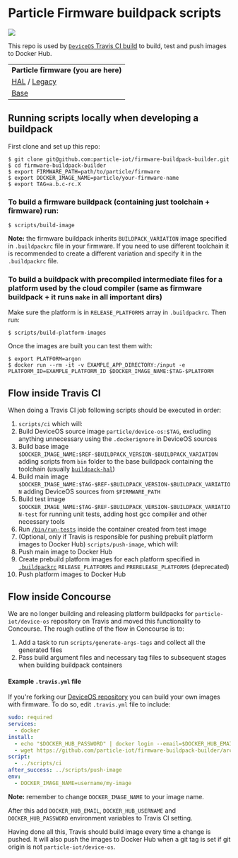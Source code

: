 # Particle Firmware buildpack scripts

[![](https://imagelayers.io/badge/particle/buildpack-particle-firmware:latest.svg)](https://imagelayers.io/?images=particle/buildpack-particle-firmware:latest 'Get your own badge on imagelayers.io')

This repo is used by [`DeviceOS` Travis CI build](https://travis-ci.org/spark/device-os) to build, test and push images to Docker Hub.

| |
|---|
|  **Particle firmware (you are here)**  |
| [HAL](https://github.com/particle-iot/buildpack-hal) / [Legacy](https://github.com/particle-iot/buildpack-0.3.x)   |
| [Base](https://github.com/particle-iot/buildpack-base) |

## Running scripts locally when developing a buildpack

First clone and set up this repo:
```
$ git clone git@github.com:particle-iot/firmware-buildpack-builder.git
$ cd firmware-buildpack-builder
$ export FIRMWARE_PATH=path/to/particle/firmware
$ export DOCKER_IMAGE_NAME=particle/your-firmware-name
$ export TAG=a.b.c-rc.X
```

### To build a firmware buildpack (containing just toolchain + firmware) run:
```
$ scripts/build-image
```
**Note:** the firmware buildpack inherits `BUILDPACK_VARIATION` image specified in `.buildpackrc` file in your firmware. If you need to use different toolchain it is recommended to create a different variation and specify it in the `.buildpackrc` file.

### To build a buildpack with precompiled intermediate files for a platform used by the cloud compiler (same as firmware buildpack + it runs `make` in all important dirs)

Make sure the platform is in `RELEASE_PLATFORMS` array in `.buildpackrc`. Then run:

```
$ scripts/build-platform-images
```

Once the images are built you can test them with:

```
$ export PLATFORM=argon
$ docker run --rm -it -v EXAMPLE_APP_DIRECTORY:/input -e PLATFORM_ID=EXAMPLE_PLATFORM_ID $DOCKER_IMAGE_NAME:$TAG-$PLATFORM
```

## Flow inside Travis CI

When doing a Travis CI job following scripts should be executed in order:

1. `scripts/ci` which will:
  1. Build DeviceOS source image `particle/device-os:$TAG`, excluding anything unnecessary using the `.dockerignore` in DeviceOS sources
  2. Build base image `$DOCKER_IMAGE_NAME:$REF-$BUILDPACK_VERSION-$BUILDPACK_VARIATION` adding scripts from `bin` folder to the base buildpack containing the toolchain (usually [`buildpack-hal`](https://github.com/particle-iot/buildpack-hal))
  3. Build main image `$DOCKER_IMAGE_NAME:$TAG-$REF-$BUILDPACK_VERSION-$BUILDPACK_VARIATION` adding DeviceOS sources from `$FIRMWARE_PATH`
  4. Build test image `$DOCKER_IMAGE_NAME:$TAG-$REF-$BUILDPACK_VERSION-$BUILDPACK_VARIATION-test` for running unit tests, adding host gcc compiler and other necessary tools
  5. Run [`/bin/run-tests`](bin/run-tests) inside the container created from test image
2. (Optional, only if Travis is responsible for pushing prebuilt platform images to Docker Hub) `scripts/push-image`, which will:
  1. Push main image to Docker Hub
  2. Create prebuild platform images for each platform specified in [`.buildpackrc`](https://github.com/particle-iot/device-os/blob/develop/.buildpackrc) `RELEASE_PLATFORMS` and `PRERELEASE_PLATFORMS` (deprecated)
  3. Push platform images to Docker Hub

## Flow inside Concourse

We are no longer building and releasing platform buildpacks for `particle-iot/device-os` repository on Travis and moved this functionality to Concourse. The rough outline of the flow in Concourse is to:

1. Add a task to run `scripts/generate-args-tags` and collect all the generated files
2. Pass build argument files and necessary tag files to subsequent stages when building buildpack containers

#### Example `.travis.yml` file

If you're forking our [DeviceOS repository](https://github.com/particle-iot/device-os/) you can build your own images with firmware.
To do so, edit `.travis.yml` file to include:

```yaml
sudo: required  
services:  
  - docker
install:  
  - echo "$DOCKER_HUB_PASSWORD" | docker login --email=$DOCKER_HUB_EMAIL --username=$DOCKER_HUB_USERNAME --password-stdin
  - wget https://github.com/particle-iot/firmware-buildpack-builder/archive/%VERSION%.tar.gz -O - | tar -xz -C ../ --strip-components 1
script:  
  - ../scripts/ci
after_success: ../scripts/push-image
env:  
  - DOCKER_IMAGE_NAME=username/my-image
```

**Note:** remember to change `DOCKER_IMAGE_NAME` to your image name.

After this add `DOCKER_HUB_EMAIL`, `DOCKER_HUB_USERNAME` and `DOCKER_HUB_PASSWORD` environment variables to Travis CI setting.

Having done all this, Travis should build image every time a change is pushed. It will also push the images to Docker Hub when a git tag is set if git origin is not `particle-iot/device-os`.
